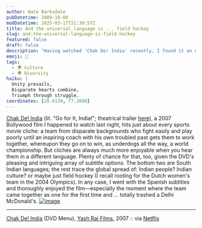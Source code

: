 ```yaml
---
author: Nate Barksdale
pubDatetime: 2009-10-08
modDatetime: 2025-03-17T21:38:57Z
title: And the universal language is ... field hockey
slug: and-the-universal-language-is-field-hockey
featured: false
draft: false
description: "Having watched 'Chak De! India' recently, I found it an entertaining take on the sports underdog narrative, enriched by its cultural nuances."
emoji: 🏑
tags:
  - 🌍 Culture
  - 🌍 Diversity
haiku: |
  Unity prevails,  
  Disparate hearts combine,  
  Triumph through struggle.
coordinates: [28.6139, 77.2090]
---
```


[Chak De! India](http://en.wikipedia.org/wiki/Chak_De!_India) (lit. "Go for It, India!"; theatrical trailer [here](http://www.youtube.com/watch?v=_NWwrarwqPE)), a 2007 Bollywood film I happened to watch last night, hits just about every sports movie cliche: a team from disparate backgrounds who fight easily and play poorly until an inspiring coach with his own troubled past gets them to work together, whereupon they go on to win, as underdogs all the way, a world championship. But cliches are always much more enjoyable when you hear them in a different language. Plenty of chance for that, too, given the DVD's pleasing and intriguing array of subtitle options. The bottom two are South Indian languages; the rest trace the global spread of: Indian people? Indian culture? or maybe just field hockey (I recall rooting for the Dutch women's team in the 2004 Olympics). In any case, I went with the Spanish subtitles and thoroughly enjoyed the film—especially the moment where the team came together as one for the first time and ... totally trashed a Delhi McDonald's. [![image](http://culture-making.com/media/photo.jpg)](http://en.wikipedia.org/wiki/Chak_De!_India)

---

[Chak De! India](http://en.wikipedia.org/wiki/Chak_De!_India) (DVD Menu), [Yash Raj Films](http://www.yashrajfilms.com/), 2007 :: via [Netflix](http://web.archive.org/web/20100814141355/http://www.netflix.com:80/Movie/Chak_De_India/70077853?)
